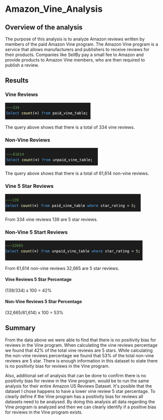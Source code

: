 # Amazon_Vine_Analysis

## Overview of the analysis
The purpose of this analysis is to analyze Amazon reviews written by members of the paid Amazon Vine program. The Amazon Vine program is a service that allows manufacturers and publishers to receive reviews for their products. Companies like SellBy pay a small fee to Amazon and provide products to Amazon Vine members, who are then required to publish a review.

## Results
### Vine Reviews
![paid_review](./images/paid_vine_count.png)

The query above shows that there is a total of 334 vine reviews.

### Non-Vine Reviews
![unpaid_review](./images/unpaid_vine_count.png)

The query above shows that there is a total of 61,614 non-vine reviews.

### Vine 5 Star Reviews
![paid_review_five_star](./images/five_star_rating_paid_vine_count.png)

From 334 vine reviews 139 are 5 star reviews.

### Non-Vine 5 Start Reviews
![unpaid_review_five_star](./images/five_star_rating_unpaid_vine_count.png)

From 61,614 non-vine reviews 32,665 are 5 star reviews.

#### Vine Reviews 5 Star Percentage
(139/334) x 100 = 42%

#### Non-Vine Reviews 5 Star Percentage
(32,665/61,614) x 100 = 53%

## Summary
From the data above we were able to find that there is no positivity bias for reviews in the Vine program. When calculating the vine reviews percentage we found that 42% of the total vine reviews are 5 stars. While calculating the non-vine reviews percentage we found that 53% of the total non-vine reviews are 5 star. There is enough information in this dataset to state there is no positivity bias for reviews in the Vine program.

Also, additional set of analysis that can be done to confirm there is no positivity bias for review in the Vine program, would be to run the same analysis for their entire Amazon US Reviews Dataset. It's posible that the dataset I chose happens to have a lower vine review 5 star percentage. To clearly define if the Vine program has a positivity bias for reviews all datasets need to be analysed. By doing this analysis all data regarding the Vine program is analyzed and then we can clearly identify if a positive bias for reviews in the Vine program exists.
